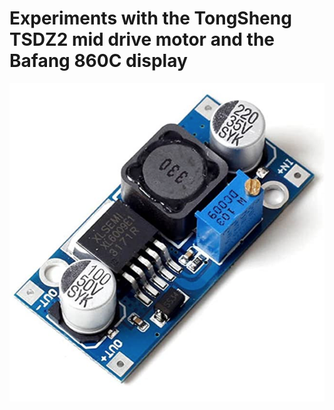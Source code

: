 # Experiments with the TongSheng TSDZ2 mid drive motor and the Bafang 860C display

![xl6009](images/2020/06/xl6009.png)
